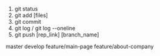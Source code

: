 1. git status
2. git add [files]
3. git commit
4. git log / git log --oneline
5. git push [rep_link] [branch_name]

master
develop
feature/main-page
feature/about-company
